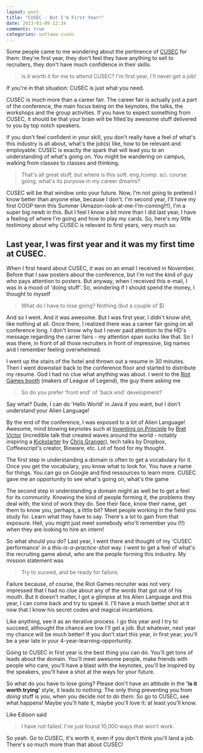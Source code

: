 ```yaml
---
layout: post
title: "CUSEC - But I'm First Year!"
date: 2013-01-09 12:34
comments: true
categories: uottawa cusec
---
```


Some people came to me wondering about the pertinence of [CUSEC][99] for them: they're first year, they don't feel they have anything to sell to recruiters, they don't have much confidence in their skills.

> Is it worth it for me to attend CUSEC?  I'm first year, I'll never get a job!

If you're in that situation: CUSEC is just what you need.

<!-- more -->

CUSEC is much more than a career fair.  The career fair is actually just a part of the conference, the main focus being on the keynotes, the talks, the workshops and the group activities. If you have to expect something from CUSEC, it should be that your brain will be filled by awesome stuff delivered to you by top notch speakers.

If you don't feel confident in your skill, you don't really have a feel of what's this industry is all about, what's the job(s) like, how to be relevant and employable: CUSEC is exactly the spark that will lead you to an understanding of what's going on.  You might be wandering on campus, walking from classes to classes and thinking.

> That's all great stuff, but where is this soft. eng./comp. sci. course going, what's its purpose in my career dreams?

CUSEC will be that window onto your future.  Now, I'm not going to pretend I know better than anyone else, because I don't.  I'm second year, I'll have my first COOP term this Summer (Amazon-look-at-me-I'm-coming!!!), I'm a super big newb in this.  But I feel I know a bit more than I did last year, I have a feeling of where I'm going and how to play my cards. So, here's my little testimony about why CUSEC is relevant to first years, very much so.

## Last year, I was first year and it was my first time at CUSEC.  

When I first heard about CUSEC, it was on an email I received in November.  Before that I saw posters about the conference, but I'm not the kind of guy who pays attention to posters.  But anyway, when I received this e-mail, I was in a mood of 'doing stuff'.  So, wondering if I should spend the money, I thought to myself

> What do I have to lose going?  Nothing (but a couple of $)

And so I went.  And it was awesome.  But I was first year, I didn't know shit, like nothing at all.  Once there, I realized there was a career fair going on all conference long.  I don't know why but I never paid attention to the HD's message regarding the carrer fairs - my attention span sucks like that. So I was there, in front of all those recruiters in front of impressive, big names and I remember feeling overwhelmed.  

I went up the stairs of the hotel and thrown out a resume in 30 minutes.  Then I went downstair back to the conference floor and started to distribute my resume. God I had no clue what anything was about.  I went to the [Riot Games booth][1] (makers of League of Legend), the guy there asking me

> So do you prefer 'front end' of 'back end' development?

Say what? Dude, I can do 'Hello World' in Java if you want, but I don't understand your Alien Language!

By the end of the conference, I was exposed to a lot of Alien Language!  Awesome, mind blowing keynotes such at [Inventing on Principle][2] by [Bret Victor][5] (incredible talk that created waves around the world - notably inspiring a [Kickstarter][3] by [Chris Granger][4]), tech talks by Dropbox, Coffeescript's creator, Bioware, etc.  Lot of food for my thought.

The first step in understanding a domain is often to get a vocabulary for it.  Once you get the vocabulary, you know what to look for.  You have a name for things.  You can go on Google and find ressources to learn more.  CUSEC gave me an opportunity to see what's going on, what's the game 

The second step in understanding a domain might as well be to get a feel for its community.  Knowing the kind of people forming it, the problems they deal with, the kind of work they do.  See their face, know their name, get them to know you, perhaps, a little bit?  Meet people working in the field you study for.  Learn what they have to say.  There's a lot to gain from that exposure. Hell, you might just meet somebody who'll remember you (!!) when they are looking to hire an intern! 

So what should you do?  Last year, I went there and thought of my 'CUSEC performance' in a _this-is-a-practice-shot_ way.  I went to get a feel of what's the recruiting game about, who are the people forming this industry.  My mission statement was

> Try to suceed,  and be ready for failure.

Failure because, of course, the Riot Games recruiter was not very impressed that I had no clue about any of the words that got out of his mouth.  But it doesn't matter, I got a glimpse at his Alien Language and this year, I can come back and try to speak it.  I'll have a much better shot at it now that I know his secret codes and magical incantations.

Like anything, see it as an iterative process.  I go this year and I try to succeed, althought the chance are low I'll get a job. But whatever, next year my chance will be much better!  If you don't start this year, in first year, you'll be a year late in your 4-year-learning-opportunity.

Going to CUSEC in first year is the best thing you can do.  You'll get tons of leads about the domain.  You'll meet awesome people, make friends with people who care, you'll have a blast with the keynotes, you'll be inspired by the speakers, you'll have a shot at the ways for your future.

So what do you have to lose going?  Please don't have an attitude in the __'is it worth trying'__ style, it leads to nothing.  The only thing preventing you from _doing_ stuff is _you_, when you decide _not to do them_.  So go to CUSEC, see what happens!  Maybe you'll hate it, maybe you'll love it: at least you'll know.

Like Edison said

> I have not failed. I've just found 10,000 ways that won't work.

So yeah. Go to CUSEC, it's worth it, even if you don't think you'll land a job.  There's so much more than that about CUSEC!

[1]: http://www.riotgames.com/
[2]: http://vimeo.com/36579366
[3]: http://www.kickstarter.com/projects/ibdknox/light-table
[4]: http://www.chris-granger.com/
[5]: http://www.worrydream.com
[99]: http://2013.cusec.net/
